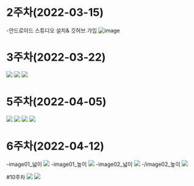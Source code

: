# 2주차(2022-03-15)

 -안드로이드 스튜디오 설치& 깃허브 가입
![image](https://user-images.githubusercontent.com/81044598/158428540-83e13c4d-43d4-483e-b304-ff82d1f662fb.png)

# 3주차(2022-03-22)
<img src="documentation/메시지.jpg">
<img src="documentation/플랫폼 전화걸기.jpg">
<img src="documentation/플랫폼 네이버접속.jpg">

# 5주차(2022-04-05)
<img src="documentation/5st_activity_main.jpg">
<img src="documentation/5st_MainActivity.jpg">
<img src="documentation/5st_cat.png">
<img src="documentation/5st_dog.png">

# 6주차(2022-04-12)
-image01_넓이
<img src="documentation/image01_넓이.png">
-image01_높이
<img src="documentation/image01_높이.png">
-image02_넓이
<img src="documentation/image02_넓이.png">
-/image02_높이
<img src="documentation/image02_높이.png">

#10주차
<img src="documentation/main.jpg">
<img src="documentation/menu.jpg">
